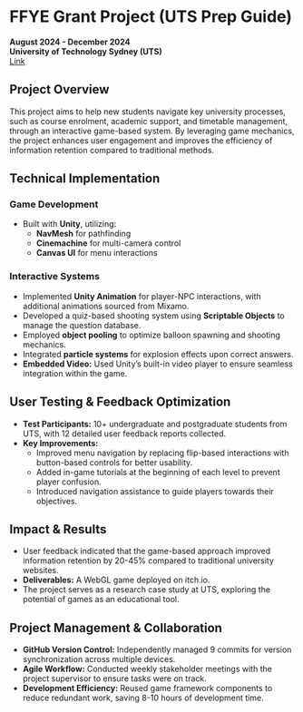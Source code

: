 # FFYE Grant Project (UTS Prep Guide)
**August 2024 - December 2024**  
**University of Technology Sydney (UTS)**  
[Link](https://liudengmeng.itch.io/uts-perp)

## Project Overview
This project aims to help new students navigate key university processes, such as course enrolment, academic support, and timetable management, through an interactive game-based system. By leveraging game mechanics, the project enhances user engagement and improves the efficiency of information retention compared to traditional methods.

## Technical Implementation

### Game Development
- Built with **Unity**, utilizing:
  - **NavMesh** for pathfinding
  - **Cinemachine** for multi-camera control
  - **Canvas UI** for menu interactions

### Interactive Systems
- Implemented **Unity Animation** for player-NPC interactions, with additional animations sourced from Mixamo.
- Developed a quiz-based shooting system using **Scriptable Objects** to manage the question database.
- Employed **object pooling** to optimize balloon spawning and shooting mechanics.
- Integrated **particle systems** for explosion effects upon correct answers.
- **Embedded Video:** Used Unity’s built-in video player to ensure seamless integration within the game.

## User Testing & Feedback Optimization
- **Test Participants:** 10+ undergraduate and postgraduate students from UTS, with 12 detailed user feedback reports collected.
- **Key Improvements:**
  - Improved menu navigation by replacing flip-based interactions with button-based controls for better usability.
  - Added in-game tutorials at the beginning of each level to prevent player confusion.
  - Introduced navigation assistance to guide players towards their objectives.

## Impact & Results
- User feedback indicated that the game-based approach improved information retention by 20-45% compared to traditional university websites.
- **Deliverables:** A WebGL game deployed on itch.io.
- The project serves as a research case study at UTS, exploring the potential of games as an educational tool.

## Project Management & Collaboration
- **GitHub Version Control:** Independently managed 9 commits for version synchronization across multiple devices.
- **Agile Workflow:** Conducted weekly stakeholder meetings with the project supervisor to ensure tasks were on track.
- **Development Efficiency:** Reused game framework components to reduce redundant work, saving 8-10 hours of development time.
